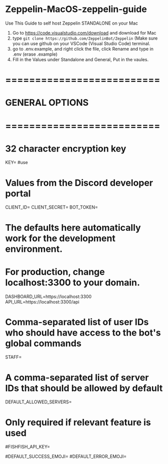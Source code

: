 # Zeppelin-MacOS-zeppelin-guide
Use This Guide to self host Zeppelin STANDALONE on your Mac
1. Go to https://code.visualstudio.com/download and download for Mac
2. type `git clone https://github.com/ZeppelinBot/Zeppelin` (Make sure you can use github on your VSCode (Visual Studio Code) terminal.
3. go to .env.example, and right click the file, click Rename and type in .env (erase .example)
4. Fill in the Values under Standalone and General, Put in the vaules.
# ==========================
# GENERAL OPTIONS
# ==========================

# 32 character encryption key
KEY= #use 

# Values from the Discord developer portal
CLIENT_ID=
CLIENT_SECRET=
BOT_TOKEN=

# The defaults here automatically work for the development environment.
# For production, change localhost:3300 to your domain.
DASHBOARD_URL=https://localhost:3300
API_URL=https://localhost:3300/api

# Comma-separated list of user IDs who should have access to the bot's global commands
STAFF=

# A comma-separated list of server IDs that should be allowed by default
DEFAULT_ALLOWED_SERVERS=

# Only required if relevant feature is used
#FISHFISH_API_KEY=

#DEFAULT_SUCCESS_EMOJI=
#DEFAULT_ERROR_EMOJI=
